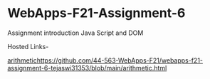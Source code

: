 # WebApps-F21-Assignment-6
Assignment introduction Java Script and DOM


Hosted Links-

[arithmetic]()https://github.com/44-563-WebApps-F21/webapps-f21-assignment-6-tejaswi31353/blob/main/arithmetic.html<br>

